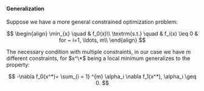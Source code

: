 #### Generalization

Suppose we have a more general constrained optimization problem:

$$
    \begin{align}
        \min_{x} \quad & f_0(x)\\
        \textrm{s.t.} \quad & f_i(x) \leq 0 & for ~ i=1, \ldots, m\\
    \end{align}
$$

The necessary condition with multiple constraints, in our case we have $m$ different constraints, for $x^\*$ being a local minimum generalizes to the property:

$$
    -\nabla f_0(x^*)= \sum_{i = 1} ^{m} \alpha_i \nabla f_1(x^*), \alpha_i \geq 0.
$$